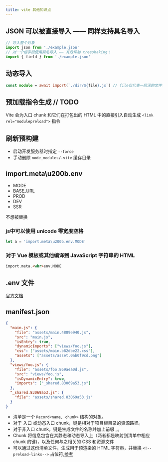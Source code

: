 ```yaml
---
title: vite 其他知识点
---
```


## JSON 可以被直接导入 —— 同样支持具名导入

```ts
// 导入整个对象
import json from './example.json'
// 对一个根字段使用具名导入 —— 有效帮助 treeshaking！
import { field } from './example.json'
```

## 动态导入

```ts
const module = await import(`./dir/${file}.js`) // file仅代表一层深的文件名
```

## 预加载指令生成 // TODO

Vite 会为入口 chunk 和它们在打包出的 HTML 中的直接引入自动生成 `<link rel="modulepreload">` 指令

## 刷新预构建

- 启动开发服务器时指定 `--force`
- 手动删除 `node_modules/.vite` 缓存目录

## import.meta\u200b.env

- MODE
- BASE_URL
- PROD
- DEV
- SSR

不想被替换

### js中可以使用 unicode 零宽度空格

```js
let a = 'import.meta\u200b.env.MODE'
```

### 对于 Vue 模板或其他编译到 JavaScript 字符串的 HTML

```html
import.meta.<wbr>env.MODE
```

## .env 文件

[官方文档](https://cn.vitejs.dev/guide/env-and-mode.html#env-files)

## manifest.json

```json
{
  "main.js": {
    "file": "assets/main.4889e940.js",
    "src": "main.js",
    "isEntry": true,
    "dynamicImports": ["views/foo.js"],
    "css": ["assets/main.b82dbe22.css"],
    "assets": ["assets/asset.0ab0f9cd.png"]
  },
  "views/foo.js": {
    "file": "assets/foo.869aea0d.js",
    "src": "views/foo.js",
    "isDynamicEntry": true,
    "imports": ["_shared.83069a53.js"]
  },
  "_shared.83069a53.js": {
    "file": "assets/shared.83069a53.js"
  }
}
```

- 清单是一个 `Record<name, chunk>` 结构的对象。
- 对于 入口 或动态入口 chunk，键是相对于项目根目录的资源路径。
- 对于非入口 chunk，键是生成文件的名称并加上前缀 _。
- Chunk 将信息包含在其静态和动态导入上（两者都是映射到清单中相应 chunk 的键)，以及任何与之相关的 CSS 和资源文件
- 可以通过这份清单文件，生成用于预渲染的 HTML 字符串，并替换 `<!--preload-links-->` 占位符,[参考](https://juejin.cn/post/7072272115470172190)
